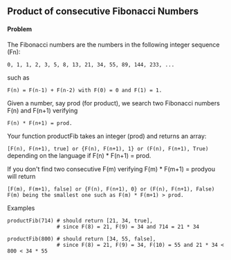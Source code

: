 ## Product of consecutive Fibonacci Numbers

#### Problem

The Fibonacci numbers are the numbers in the following integer sequence (Fn):
```
0, 1, 1, 2, 3, 5, 8, 13, 21, 34, 55, 89, 144, 233, ...
```
such as
```
F(n) = F(n-1) + F(n-2) with F(0) = 0 and F(1) = 1.
```
Given a number, say prod (for product), we search two Fibonacci numbers F(n) and F(n+1) verifying
```
F(n) * F(n+1) = prod.
```
Your function productFib takes an integer (prod) and returns an array:

`[F(n), F(n+1), true] or {F(n), F(n+1), 1} or (F(n), F(n+1), True)`
depending on the language if F(n) * F(n+1) = prod.

If you don't find two consecutive F(m) verifying F(m) * F(m+1) = prodyou will return
```
[F(m), F(m+1), false] or {F(n), F(n+1), 0} or (F(n), F(n+1), False)
F(m) being the smallest one such as F(m) * F(m+1) > prod.
```
Examples
```
productFib(714) # should return [21, 34, true], 
                # since F(8) = 21, F(9) = 34 and 714 = 21 * 34

productFib(800) # should return [34, 55, false], 
                # since F(8) = 21, F(9) = 34, F(10) = 55 and 21 * 34 < 800 < 34 * 55
```
